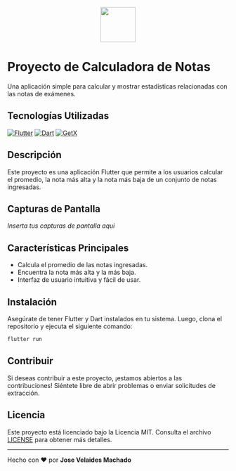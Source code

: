 <!-- Reemplaza 'url_del_logo.png' con la URL o ruta de tu logo -->
<p align="center"><img src="https://upload.wikimedia.org/wikipedia/commons/thumb/8/83/Sena_Colombia_logo.svg/1200px-Sena_Colombia_logo.svg.png" width="80px"></p>

# Proyecto de Calculadora de Notas

Una aplicación simple para calcular y mostrar estadísticas relacionadas con las notas de exámenes.

## Tecnologías Utilizadas

[![Flutter](https://img.shields.io/badge/Flutter-2.5.0-02569B?style=for-the-badge&logo=flutter)](https://flutter.dev)
[![Dart](https://img.shields.io/badge/Dart-2.14.0-0175C2?style=for-the-badge&logo=dart)](https://dart.dev)
[![GetX](https://img.shields.io/badge/GetX-4.6.1-ff69b4?style=for-the-badge)](https://pub.dev/packages/get)

## Descripción

Este proyecto es una aplicación Flutter que permite a los usuarios calcular el promedio, la nota más alta y la nota más baja de un conjunto de notas ingresadas.

## Capturas de Pantalla

*Inserta tus capturas de pantalla aquí*

## Características Principales

- Calcula el promedio de las notas ingresadas.
- Encuentra la nota más alta y la más baja.
- Interfaz de usuario intuitiva y fácil de usar.

## Instalación

Asegúrate de tener Flutter y Dart instalados en tu sistema. Luego, clona el repositorio y ejecuta el siguiente comando:

```bash
flutter run
```

## Contribuir

Si deseas contribuir a este proyecto, ¡estamos abiertos a las contribuciones! Siéntete libre de abrir problemas o enviar solicitudes de extracción.

## Licencia

Este proyecto está licenciado bajo la Licencia MIT. Consulta el archivo [LICENSE](LICENSE) para obtener más detalles.

---

Hecho con ❤️ por **Jose Velaides Machado**

